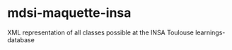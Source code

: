 # mdsi-maquette-insa
XML representation of all classes possible at the INSA Toulouse
learnings-database

